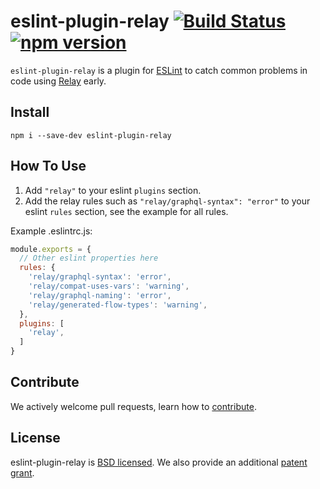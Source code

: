 # eslint-plugin-relay [![Build Status](https://travis-ci.org/relayjs/eslint-plugin-relay.svg?branch=master)](https://travis-ci.org/relayjs/eslint-plugin-relay) [![npm version](https://badge.fury.io/js/eslint-plugin-relay.svg)](http://badge.fury.io/js/eslint-plugin-relay)

`eslint-plugin-relay` is a plugin for [ESLint](http://eslint.org/) to catch common problems in code using [Relay](https://facebook.github.io/relay/) early.

## Install
`npm i --save-dev eslint-plugin-relay`

## How To Use
1. Add `"relay"` to your eslint `plugins` section.
2. Add the relay rules such as `"relay/graphql-syntax": "error"` to your eslint `rules` section, see the example for all rules.

Example .eslintrc.js:

```js
module.exports = {
  // Other eslint properties here
  rules: {
    'relay/graphql-syntax': 'error',
    'relay/compat-uses-vars': 'warning',
    'relay/graphql-naming': 'error',
    'relay/generated-flow-types': 'warning',
  },
  plugins: [
    'relay',
  ]
}
```

## Contribute

We actively welcome pull requests, learn how to [contribute](./CONTRIBUTING.md).

## License

eslint-plugin-relay is [BSD licensed](./LICENSE). We also provide an additional [patent grant](./PATENTS).
